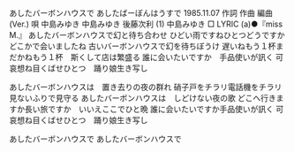 あしたバーボンハウスで
あしたばーぼんはうすで
1985.11.07
作詞  作曲  編曲 (Ver.)   唄
中島みゆき   中島みゆき   後藤次利 (1)
中島みゆき
□ LYRIC (a)●『miss M.』
あしたバーボンハウスで幻と待ち合わせ
ひどい雨ですねひとつどうですかどこかで会いましたね
古いバーボンハウスで幻を待ちぼうけ
遅いねもう１杯まだかねもう１杯　斯くして店は繁盛る
誰に会いたいですか　手品使いが訊く
可哀想ね目くばせひとつ　踊り娘生き写し

あしたバーボンハウスは　置き去りの夜の群れ
硝子戸をチラリ電話機をチラリ見ないふりで見守る
あしたバーボンハウスは　しどけない夜の歌
どこへ行きますか長い旅ですか　いいえここでひと晩
誰に会いたいですか手品使いが訊く
可哀想ね目くばせひとつ　踊り娘生き写し

あしたバーボンハウスで
あしたバーボンハウスで